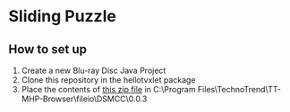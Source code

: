 # Sliding Puzzle
## How to set up
1. Create a new Blu-ray Disc Java Project
2. Clone this repository in the hellotvxlet package
3. Place the contents of [this zip file](https://drive.google.com/uc?export=download&id=0B8wt9mOL6epUYXNjd1ZCUkZyUWc) in C:\Program Files\TechnoTrend\TT-MHP-Browser\fileio\DSMCC\0.0.3